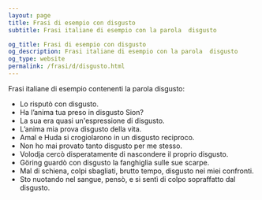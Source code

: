```yaml
---
layout: page
title: Frasi di esempio con disgusto 
subtitle: Frasi italiane di esempio con la parola  disgusto

og_title: Frasi di esempio con disgusto 
og_description: Frasi italiane di esempio con la parola  disgusto
og_type: website
permalink: /frasi/d/disgusto.html
---
```


Frasi italiane di esempio contenenti la parola disgusto:


- Lo risputò con disgusto.
- Ha l’anima tua preso in disgusto Sion?
- La sua era quasi un'espressione di disgusto.
- L’anima mia prova disgusto della vita.
- Amal e Huda si crogiolarono in un disgusto reciproco.
- Non ho mai provato tanto disgusto per me stesso.
- Volodja cercò disperatamente di nascondere il proprio disgusto.
- Göring guardò con disgusto la fanghiglia sulle sue scarpe.
- Mal di schiena, colpi sbagliati, brutto tempo, disgusto nei miei confronti.
- Sto nuotando nel sangue, pensò, e si sentì di colpo sopraffatto dal disgusto.
